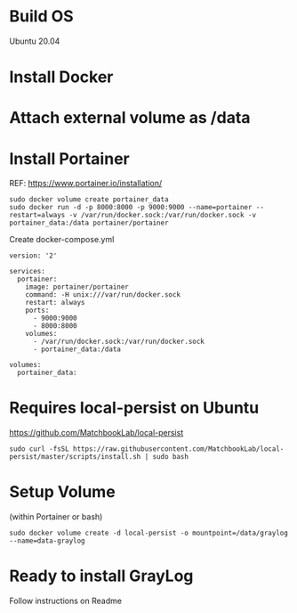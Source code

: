 # Build OS
Ubuntu 20.04

# Install Docker



# Attach external volume as /data

# Install Portainer
REF: https://www.portainer.io/installation/

```
sudo docker volume create portainer_data
sudo docker run -d -p 8000:8000 -p 9000:9000 --name=portainer --restart=always -v /var/run/docker.sock:/var/run/docker.sock -v portainer_data:/data portainer/portainer
```

Create docker-compose.yml

```
version: '2'

services:
  portainer:
    image: portainer/portainer
    command: -H unix:///var/run/docker.sock
    restart: always
    ports:
      - 9000:9000
      - 8000:8000
    volumes:
      - /var/run/docker.sock:/var/run/docker.sock
      - portainer_data:/data

volumes:
  portainer_data:
```

# Requires local-persist on Ubuntu
https://github.com/MatchbookLab/local-persist

```sudo curl -fsSL https://raw.githubusercontent.com/MatchbookLab/local-persist/master/scripts/install.sh | sudo bash```

# Setup Volume
(within Portainer or bash)

```sudo docker volume create -d local-persist -o mountpoint=/data/graylog --name=data-graylog```

# Ready to install GrayLog
Follow instructions on Readme

